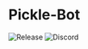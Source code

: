 # Pickle-Bot
<a><img src="https://img.shields.io/github/v/release/DeveloperJosh/Pickle-Bot" alt="Release" /></a>
<img alt="Discord" src="https://img.shields.io/discord/750187518431068211?label=Pickle%20Support">
